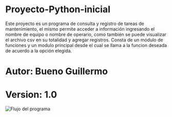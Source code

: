 # Proyecto-Python-inicial
Este proyecto es un programa de consulta y registro de tareas de mantenimiento, el mismo permite acceder a información ingresando el nombre de equipo o nombre de operario, como también se puede visualizar el archivo csv en su totalidad y agregar registros.
Consta de un módulo de funciones y un modulo principal desde el cual se llama a la funcion deseada de acuerdo a la opción elegida.

# Autor: Bueno Guillermo
# Version: 1.0


![Flujo del programa](https://user-images.githubusercontent.com/109253840/189502992-4a4f0497-e1bc-423e-a5e7-fc3b33292992.png)
